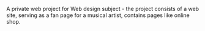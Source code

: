 A private web project for Web design subject - the project consists of a web site, serving as a fan page for a musical artist, contains pages like online shop.
